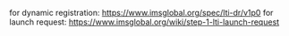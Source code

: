 for dynamic registration: https://www.imsglobal.org/spec/lti-dr/v1p0
for launch request: https://www.imsglobal.org/wiki/step-1-lti-launch-request